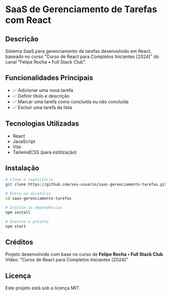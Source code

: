 # SaaS de Gerenciamento de Tarefas com React

## Descrição
Sistema SaaS para gerenciamento de tarefas desenvolvido em React, baseado no curso "Curso de React para Completos Iniciantes [2024]" do canal "Felipe Rocha • Full Stack Club".

## Funcionalidades Principais
- ✅ Adicionar uma nova tarefa
- ✅ Definir título e descrição
- ✅ Marcar uma tarefa como concluída ou não concluída
- ✅ Excluir uma tarefa da lista

## Tecnologias Utilizadas
- React
- JavaScript
- Vite
- TailwindCSS (para estilização)

## Instalação
```bash
# Clone o repositório
git clone https://github.com/seu-usuario/saas-gerenciamento-tarefas.git

# Entre no diretório
cd saas-gerenciamento-tarefas

# Instale as dependências
npm install

# Execute o projeto
npm start
```

## Créditos
Projeto desenvolvido com base no curso de **Felipe Rocha • Full Stack Club**  
Vídeo: "Curso de React para Completos Iniciantes [2024]"

## Licença
Este projeto está sob a licença MIT.
